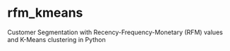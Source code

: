 # rfm_kmeans
Customer Segmentation with Recency-Frequency-Monetary (RFM) values and K-Means clustering in Python
